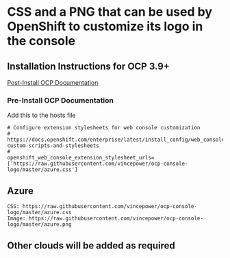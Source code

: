 # CSS and a PNG that can be used by OpenShift to customize its logo in the console

## Installation Instructions for OCP 3.9+
[Post-Install OCP Documentation](https://docs.openshift.com/container-platform/3.4/install_config/web_console_customization.html#customizing-the-logo)


### Pre-Install OCP Documentation

Add this to the hosts file

```
# Configure extension stylesheets for web console customization
# https://docs.openshift.com/enterprise/latest/install_config/web_console_customization.html#loading-custom-scripts-and-stylesheets
#
openshift_web_console_extension_stylesheet_urls=['https://raw.githubusercontent.com/vincepower/ocp-console-logo/master/azure.css']
```

## Azure

```
CSS: https://raw.githubusercontent.com/vincepower/ocp-console-logo/master/azure.css
Image: https://raw.githubusercontent.com/vincepower/ocp-console-logo/master/azure.png
```

## Other clouds will be added as required
